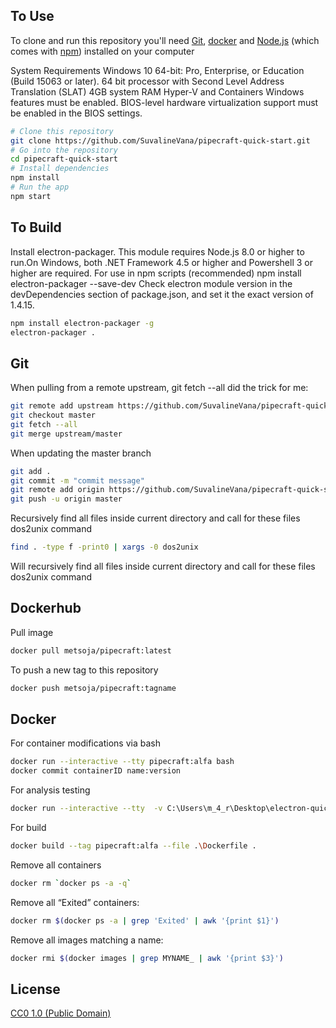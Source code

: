 



## To Use

To clone and run this repository you'll need [Git](https://git-scm.com), [docker](ttps://hub.docker.com/?overlay=onboarding) and [Node.js](https://nodejs.org/en/download/) (which comes with [npm](http://npmjs.com)) installed on your computer

System Requirements
Windows 10 64-bit: Pro, Enterprise, or Education (Build 15063 or later).
64 bit processor with Second Level Address Translation (SLAT)
4GB system RAM
Hyper-V and Containers Windows features must be enabled.
BIOS-level hardware virtualization support must be enabled in the BIOS settings.

```bash
# Clone this repository
git clone https://github.com/SuvalineVana/pipecraft-quick-start.git
# Go into the repository
cd pipecraft-quick-start
# Install dependencies
npm install
# Run the app
npm start
```

## To Build
Install electron-packager. This module requires Node.js 8.0 or higher to run.On Windows, both .NET Framework 4.5 or higher and Powershell 3 or higher are required. For use in npm scripts (recommended) npm install electron-packager --save-dev
Check electron module version in the devDependencies section of package.json, and set it the exact version of 1.4.15.

```bash
npm install electron-packager -g
electron-packager .
```

## Git

When pulling from a remote upstream, git fetch --all did the trick for me:

```bash
git remote add upstream https://github.com/SuvalineVana/pipecraft-quick-start
git checkout master
git fetch --all
git merge upstream/master
```

When updating the master branch

```bash
git add .
git commit -m "commit message"
git remote add origin https://github.com/SuvalineVana/pipecraft-quick-start.git
git push -u origin master
```

Recursively find all files inside current directory and call for these files dos2unix command

```bash
find . -type f -print0 | xargs -0 dos2unix
```

Will recursively find all files inside current directory and call for these files dos2unix command
## Dockerhub

Pull image
```bash
docker pull metsoja/pipecraft:latest
```

To push a new tag to this repository
```bash
docker push metsoja/pipecraft:tagname
```

## Docker

For container modifications via bash
```bash
docker run --interactive --tty pipecraft:alfa bash
docker commit containerID name:version
```

For analysis testing
```bash
docker run --interactive --tty  -v C:\Users\m_4_r\Desktop\electron-quick-start:/destination  pipecraft:alfa bash
```

For build
```bash
docker build --tag pipecraft:alfa --file .\Dockerfile .  
```

Remove all containers
```bash
docker rm `docker ps -a -q`
```

Remove all “Exited” containers:
```bash
docker rm $(docker ps -a | grep 'Exited' | awk '{print $1}')
```

Remove all images matching a name:
```bash
docker rmi $(docker images | grep MYNAME_ | awk '{print $3}')
```


## License

[CC0 1.0 (Public Domain)](LICENSE.md)

